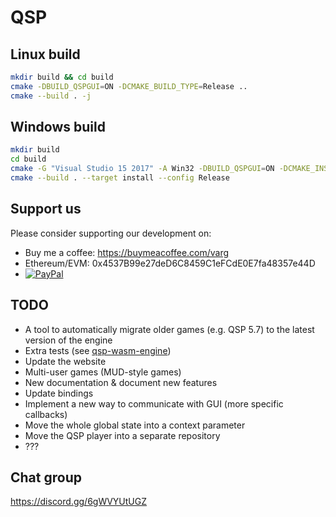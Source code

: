 # QSP

## Linux build

```bash
mkdir build && cd build
cmake -DBUILD_QSPGUI=ON -DCMAKE_BUILD_TYPE=Release ..
cmake --build . -j
```

## Windows build

```bash
mkdir build
cd build
cmake -G "Visual Studio 15 2017" -A Win32 -DBUILD_QSPGUI=ON -DCMAKE_INSTALL_PREFIX=out ..
cmake --build . --target install --config Release
```

## Support us

Please consider supporting our development on:
* Buy me a coffee: https://buymeacoffee.com/varg
* Ethereum/EVM: 0x4537B99e27deD6C8459C1eFCdE0E7fa48357e44D
* [![PayPal](https://www.paypalobjects.com/en_US/i/btn/btn_donateCC_LG.gif)](https://www.paypal.com/donate/?hosted_button_id=6NR6JYRHXJHRE)

## TODO

* A tool to automatically migrate older games (e.g. QSP 5.7) to the latest version of the engine
* Extra tests (see [qsp-wasm-engine](https://github.com/QSPFoundation/qsp-wasm-engine/tree/main/tests))
* Update the website
* Multi-user games (MUD-style games)
* New documentation & document new features
* Update bindings
* Implement a new way to communicate with GUI (more specific callbacks)
* Move the whole global state into a context parameter
* Move the QSP player into a separate repository
* ???

## Chat group

https://discord.gg/6gWVYUtUGZ

